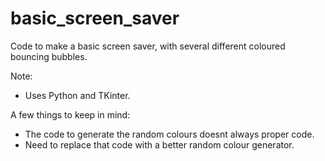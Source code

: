 # basic_screen_saver
Code to make a basic screen saver, with several different coloured bouncing bubbles.

Note:
- Uses Python and TKinter.

A few things to keep in mind:
- The code to generate the random colours doesnt always proper code. 
- Need to replace that code with a better random colour generator.
